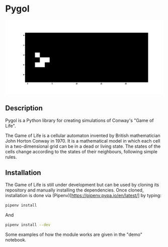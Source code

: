 # Pygol

![Animated GIF](imgs/planneur.gif)

## Description

Pygol is a Python library for creating simulations of Conway's "Game of Life".

The Game of Life is a cellular automaton invented by British mathematician John Horton Conway in 1970. It is a mathematical model in which each cell in a two-dimensional grid can be in a dead or living state. The states of the cells change according to the states of their neighbours, following simple rules.

## Installation

The Game of Life is still under development but can be used by cloning its repository and manually installing the dependencies.
Once cloned, installation is done via (Pipenv)[https://pipenv.pypa.io/en/latest/] by typing: 

```bash
pipenv install
```

And

```bash
pipenv install --dev
```

Some examples of how the module works are given in the "demo" notebook.
